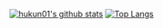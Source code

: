 [![hukun01's github stats](https://github-readme-stats.vercel.app/api?username=hukun01&show_icons=true&line_height=21&show_icons=true&theme=vue)](https://github.com/anuraghazra/github-readme-stats)
[![Top Langs](https://github-readme-stats.vercel.app/api/top-langs/?username=hukun01&show_icons=true&layout=compact&theme=vue)](https://github.com/anuraghazra/github-readme-stats)

